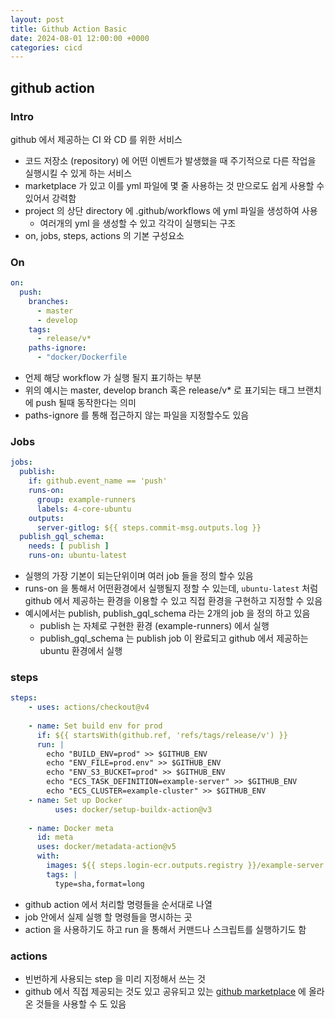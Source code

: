 ```yaml
---
layout: post
title: Github Action Basic
date: 2024-08-01 12:00:00 +0000
categories: cicd
---
```


## github action

### Intro

github 에서 제공하는 CI 와 CD 를 위한 서비스
- 코드 저장소 (repository) 에 어떤 이벤트가 발생했을 때 주기적으로 다른 작업을 실행시킬 수 있게 하는 서비스
- marketplace 가 있고 이를 yml 파일에 몇 줄 사용하는 것 만으로도 쉽게 사용할 수 있어서 강력함
- project 의 상단 directory 에 .github/workflows 에 yml 파일을 생성하여 사용
	- 여러개의 yml 을 생성할 수 있고 각각이 실행되는 구조
- on, jobs, steps, actions 의 기본 구성요소


### On
```yaml
on:  
  push:  
    branches:  
      - master  
      - develop  
    tags:  
      - release/v*  
    paths-ignore:   
      - "docker/Dockerfile 
```

- 언제 해당 workflow 가 실행 될지 표기하는 부분
- 위의 예시는 master, develop branch 혹은 release/v* 로 표기되는 태그 브랜치에 push 될때 동작한다는 의미
- paths-ignore 를 통해 접근하지 않는 파일을 지정할수도 있음

### Jobs
```yaml
jobs:  
  publish:  
    if: github.event_name == 'push'  
    runs-on:  
      group: example-runners  
      labels: 4-core-ubuntu  
    outputs:  
      server-gitlog: ${{ steps.commit-msg.outputs.log }}
  publish_gql_schema:  
    needs: [ publish ]  
    runs-on: ubuntu-latest
```

- 실행의 가장 기본이 되는단위이며 여러 job 들을 정의 할수 있음
- runs-on 을 통해서 어떤환경에서 실행될지 정할 수 있는데, `ubuntu-latest` 처럼 github 에서 제공하는 환경을 이용할 수 있고 직접 환경을 구현하고 지정할 수 있음
- 예시에서는 publish, publish_gql_schema 라는 2개의 job 을 정의 하고 있음
	- publish 는 자체로 구현한 환경 (example-runners) 에서 실행
	- publish_gql_schema 는 publish job 이 완료되고 github 에서 제공하는 ubuntu 환경에서 실행

### steps
```yaml
steps:
	- uses: actions/checkout@v4  
  
	- name: Set build env for prod  
	  if: ${{ startsWith(github.ref, 'refs/tags/release/v') }}  
	  run: |  
	    echo "BUILD_ENV=prod" >> $GITHUB_ENV  
	    echo "ENV_FILE=prod.env" >> $GITHUB_ENV  
	    echo "ENV_S3_BUCKET=prod" >> $GITHUB_ENV  
	    echo "ECS_TASK_DEFINITION=example-server" >> $GITHUB_ENV  
	    echo "ECS_CLUSTER=example-cluster" >> $GITHUB_ENV
	- name: Set up Docker  
		  uses: docker/setup-buildx-action@v3  
  
	- name: Docker meta  
	  id: meta  
	  uses: docker/metadata-action@v5  
	  with:  
	    images: ${{ steps.login-ecr.outputs.registry }}/example-server  
	    tags: |  
	      type=sha,format=long
```

- github action 에서 처리할 명령들을 순서대로 나열
- job 안에서 실제 실행 할 명령들을 명시하는 곳
- action 을 사용하기도 하고 run 을 통해서 커맨드나 스크립트를 실행하기도 함

### actions
- 빈번하게 사용되는 step 을 미리 지정해서 쓰는 것
- github 에서 직접 제공되는 것도 있고 공유되고 있는 [github marketplace](https://github.com/marketplace?type=actions) 에 올라온 것들을 사용할 수 도 있음